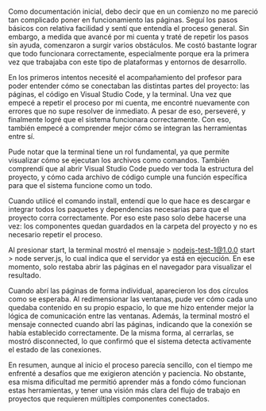 Como documentación inicial, debo decir que en un comienzo no me pareció tan complicado poner en funcionamiento las páginas. Seguí los pasos básicos con relativa facilidad y sentí que entendía el proceso general. Sin embargo, a medida que avancé por mi cuenta y traté de repetir los pasos sin ayuda, comenzaron a surgir varios obstáculos. Me costó bastante lograr que todo funcionara correctamente, especialmente porque era la primera vez que trabajaba con este tipo de plataformas y entornos de desarrollo.

En los primeros intentos necesité el acompañamiento del profesor para poder entender cómo se conectaban las distintas partes del proyecto: las páginas, el código en Visual Studio Code, y la terminal. Una vez que empecé a repetir el proceso por mi cuenta, me encontré nuevamente con errores que no supe resolver de inmediato. A pesar de eso, perseveré, y finalmente logré que el sistema funcionara correctamente. Con eso, también empecé a comprender mejor cómo se integran las herramientas entre sí.

Pude notar que la terminal tiene un rol fundamental, ya que permite visualizar cómo se ejecutan los archivos como comandos. También comprendí que al abrir Visual Studio Code puedo ver toda la estructura del proyecto, y cómo cada archivo de código cumple una función específica para que el sistema funcione como un todo.

Cuando utilicé el comando install, entendí que lo que hace es descargar e integrar todos los paquetes y dependencias necesarias para que el proyecto corra correctamente. Por eso este paso solo debe hacerse una vez: los componentes quedan guardados en la carpeta del proyecto y no es necesario repetir el proceso.

Al presionar start, la terminal mostró el mensaje > nodejs-test-1@1.0.0 start > node server.js, lo cual indica que el servidor ya está en ejecución. En ese momento, solo restaba abrir las páginas en el navegador para visualizar el resultado.

Cuando abrí las páginas de forma individual, aparecieron los dos círculos como se esperaba. Al redimensionar las ventanas, pude ver cómo cada uno quedaba contenido en su propio espacio, lo que me hizo entender mejor la lógica de comunicación entre las ventanas. Además, la terminal mostró el mensaje connected cuando abrí las páginas, indicando que la conexión se había establecido correctamente. De la misma forma, al cerrarlas, se mostró disconnected, lo que confirmó que el sistema detecta activamente el estado de las conexiones.

En resumen, aunque al inicio el proceso parecía sencillo, con el tiempo me enfrenté a desafíos que me exigieron atención y paciencia. No obstante, esa misma dificultad me permitió aprender más a fondo cómo funcionan estas herramientas, y tener una visión más clara del flujo de trabajo en proyectos que requieren múltiples componentes conectados.
